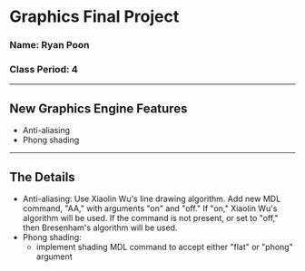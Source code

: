 # Graphics Final Project
### Name: Ryan Poon
### Class Period: 4
---
## New Graphics Engine Features
- Anti-aliasing
- Phong shading

---
## The Details
- Anti-aliasing:
    Use Xiaolin Wu's line drawing algorithm. Add new MDL command, "AA," with arguments "on" and "off." If "on," Xiaolin Wu's algorithm will be used. If the command is not present, or set to "off," then Bresenham's algorithm will be used.
- Phong shading:
    - implement shading MDL command to accept either "flat" or "phong" argument